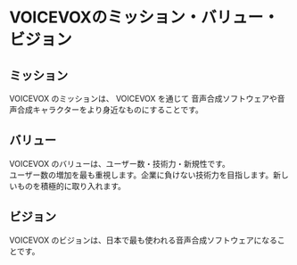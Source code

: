# VOICEVOXのミッション・バリュー・ビジョン

## ミッション

VOICEVOX のミッションは、 VOICEVOX を通じて
音声合成ソフトウェアや音声合成キャラクターをより身近なものにすることです。

## バリュー

VOICEVOX のバリューは、ユーザー数・技術力・新規性です。  
ユーザー数の増加を最も重視します。企業に負けない技術力を目指します。新しいものを積極的に取り入れます。

## ビジョン

VOICEVOX のビジョンは、日本で最も使われる音声合成ソフトウェアになることです。
